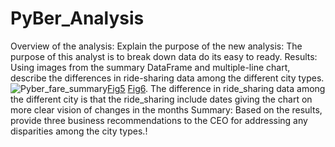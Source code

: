 # PyBer_Analysis
Overview of the analysis: Explain the purpose of the new analysis: The purpose of this analyst is to break down data do its easy to ready. 
Results: Using images from the summary DataFrame and multiple-line chart, describe the differences in ride-sharing data among the different city types.![Pyber_fare_summary](https://user-images.githubusercontent.com/107686750/180631737-7679fc6d-d434-4eed-9f15-281543e80a6a.png)[Fig5](https://user-images.githubusercontent.com/107686750/180631777-2bf0445a-cb05-4bb9-9947-fb0f7848c4f7.png) [Fig6](https://user-images.githubusercontent.com/107686750/180631780-35bcb183-4fc8-4d41-a418-a0541659e9be.png). The difference in ride_sharing data among the different city is that the ride_sharing include dates giving the chart on more clear vision of changes in the months 
Summary: Based on the results, provide three business recommendations to the CEO for addressing any disparities among the city types.!

